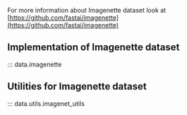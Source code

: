 For more information about Imagenette dataset look at [https://github.com/fastai/imagenette](https://github.com/fastai/imagenette)

## Implementation of Imagenette dataset

::: data.imagenette

## Utilities for Imagenette dataset

::: data.utils.imagenet_utils